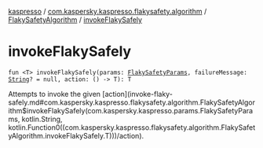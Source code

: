 [kaspresso](../../index.md) / [com.kaspersky.kaspresso.flakysafety.algorithm](../index.md) / [FlakySafetyAlgorithm](index.md) / [invokeFlakySafely](./invoke-flaky-safely.md)

# invokeFlakySafely

`fun <T> invokeFlakySafely(params: `[`FlakySafetyParams`](../../com.kaspersky.kaspresso.params/-flaky-safety-params/index.md)`, failureMessage: `[`String`](https://kotlinlang.org/api/latest/jvm/stdlib/kotlin/-string/index.html)`? = null, action: () -> T): T`

Attempts to invoke the given [action](invoke-flaky-safely.md#com.kaspersky.kaspresso.flakysafety.algorithm.FlakySafetyAlgorithm$invokeFlakySafely(com.kaspersky.kaspresso.params.FlakySafetyParams, kotlin.String, kotlin.Function0((com.kaspersky.kaspresso.flakysafety.algorithm.FlakySafetyAlgorithm.invokeFlakySafely.T)))/action).


